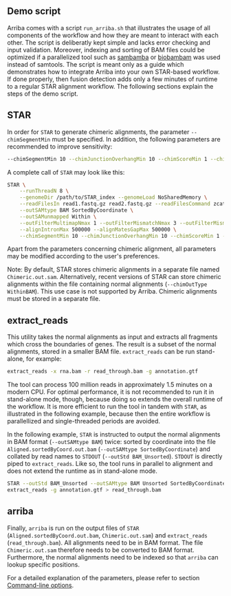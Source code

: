 Demo script
-----------

Arriba comes with a script `run_arriba.sh` that illustrates the usage of all components of the workflow and how they are meant to interact with each other. The script is deliberatly kept simple and lacks error checking and input validation. Moreover, indexing and sorting of BAM files could be optimized if a parallelized tool such as [sambamba](http://lomereiter.github.io/sambamba/) or [biobambam](https://github.com/gt1/biobambam) was used instead of samtools. The script is meant only as a guide which demonstrates how to integrate Arriba into your own STAR-based workflow. If done properly, then fusion detection adds only a few minutes of runtime to a regular STAR alignment workflow. The following sections explain the steps of the demo script.

STAR
----

In order for `STAR` to generate chimeric alignments, the parameter `--chimSegmentMin` must be specified. In addition, the following parameters are recommended to improve sensitivity:

```bash
--chimSegmentMin 10 --chimJunctionOverhangMin 10 --chimScoreMin 1 --chimScoreDropMax 30 --chimScoreJunctionNonGTAG 0 --chimScoreSeparation 1 --alignSJstitchMismatchNmax 5 -1 5 5 --chimSegmentReadGapMax 3 --chimMainSegmentMultNmax 10
```

A complete call of `STAR` may look like this:

```bash
STAR \
	--runThreadN 8 \
	--genomeDir /path/to/STAR_index --genomeLoad NoSharedMemory \
	--readFilesIn read1.fastq.gz read2.fastq.gz --readFilesCommand zcat \
	--outSAMtype BAM SortedByCoordinate \
	--outSAMunmapped Within \
	--outFilterMultimapNmax 1 --outFilterMismatchNmax 3 --outFilterMismatchNoverLmax 0.3 \
	--alignIntronMax 500000 --alignMatesGapMax 500000 \
	--chimSegmentMin 10 --chimJunctionOverhangMin 10 --chimScoreMin 1 --chimScoreDropMax 30 --chimScoreJunctionNonGTAG 0 --chimScoreSeparation 1 --alignSJstitchMismatchNmax 5 -1 5 5 --chimSegmentReadGapMax 3 --chimMainSegmentMultNmax 10
```

Apart from the parameters concerning chimeric alignment, all parameters may be modified according to the user's preferences.

Note: By default, STAR stores chimeric alignments in a separate file named `Chimeric.out.sam`. Alternatively, recent versions of STAR can store chimeric alignments within the file containing normal alignments (`--chimOutType WithinBAM`). This use case is not supported by Arriba. Chimeric alignments must be stored in a separate file.

extract_reads
-------------

This utility takes the normal alignments as input and extracts all fragments which cross the boundaries of genes. The result is a subset of the normal alignments, stored in a smaller BAM file. `extract_reads` can be run stand-alone, for example:

```bash
extract_reads -x rna.bam -r read_through.bam -g annotation.gtf
```

The tool can process 100 million reads in approximately 1.5 minutes on a modern CPU. For optimal performance, it is not recommended to run it in stand-alone mode, though, because doing so extends the overall runtime of the workflow. It is more efficient to run the tool in tandem with `STAR`, as illustrated in the following example, because then the entire workflow is parallellized and single-threaded periods are avoided.

In the following example, `STAR` is instructed to output the normal alignments in BAM format (`--outSAMtype BAM`) twice: sorted by coordinate into the file `Aligned.sortedByCoord.out.bam` (`--outSAMtype SortedByCoordinate`) and collated by read names to `STDOUT` (`--outStd BAM_Unsorted`). `STDOUT` is directly piped to `extract_reads`. Like so, the tool runs in parallel to alignment and does not extend the runtime as in stand-alone mode.

```bash
STAR --outStd BAM_Unsorted --outSAMtype BAM Unsorted SortedByCoordinate [...] |
extract_reads -g annotation.gtf > read_through.bam
```

arriba
------

Finally, `arriba` is run on the output files of `STAR` (`Aligned.sortedByCoord.out.bam`, `Chimeric.out.sam`) and `extract_reads` (`read_through.bam`). All alignments need to be in BAM format. The file `Chimeric.out.sam` therefore needs to be converted to BAM format. Furthermore, the normal alignments need to be indexed so that `arriba` can lookup specific positions.

For a detailed explanation of the parameters, please refer to section [Command-line options](command-line-options.md).

